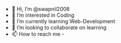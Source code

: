 - 👋 Hi, I’m @swapnil2008
- 👀 I’m interested in Coding
- 🌱 I’m currently learning Web-Development
- 💞️ I’m looking to collaborate on learning
- 📫 How to reach me - 

<!---
swapnil2008/swapnil2008 is a ✨ special ✨ repository because its `README.md` (this file) appears on your GitHub profile.
You can click the Preview link to take a look at your changes.
--->
